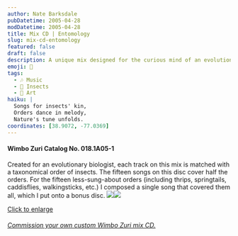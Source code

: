```yaml
---
author: Nate Barksdale
pubDatetime: 2005-04-28
modDatetime: 2005-04-28
title: Mix CD | Entomology
slug: mix-cd-entomology
featured: false
draft: false
description: A unique mix designed for the curious mind of an evolutionary biologist, featuring music that resonates with the vibrant world of insects.
emoji: 🦋
tags:
  - 🎶 Music
  - 🐜 Insects
  - 🎨 Art
haiku: |
  Songs for insects' kin,  
  Orders dance in melody,  
  Nature's tune unfolds.
coordinates: [38.9072, -77.0369]
---
```


#### Wimbo Zuri Catalog No. 018.1A05-1

Created for an evolutionary biologist, each track on this mix is matched with a taxonomical order of insects. The fifteen songs on this disc cover half the orders. For the fifteen less-sung-about orders (including thrips, springtails, caddisflies, walkingsticks, etc.) I composed a single song that covered them all, which I put onto a bonus disc. [![](https://www.natebarksdale.com/wp-content/uploads/portfolio/entomology_260.jpg)](https://www.natebarksdale.com/wp-content/uploads/portfolio/entomology_530.jpg)[![](https://www.natebarksdale.com/wp-content/uploads/portfolio/entomology2_260.jpg)](https://www.natebarksdale.com/wp-content/uploads/portfolio/entomology2_530.jpg)

[Click to enlarge](https://www.natebarksdale.com/wp-content/uploads/portfolio/entomology_530.jpg)

###### [Commission your own custom Wimbo Zuri mix CD.](https://www.natebarksdale.com/?p=342)
